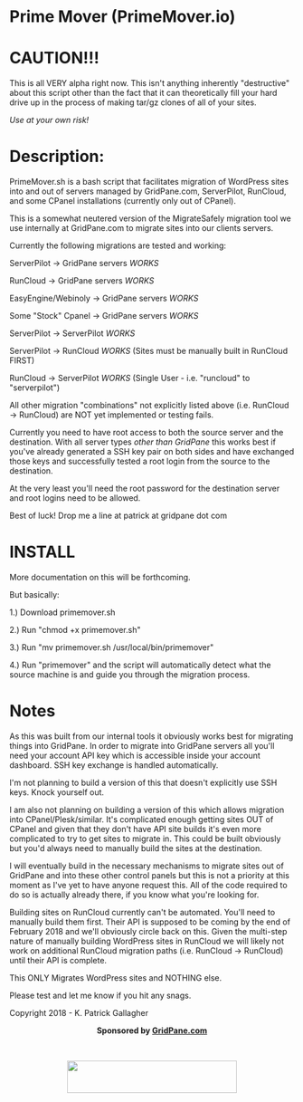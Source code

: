 # Prime Mover (PrimeMover.io) 

# CAUTION!!!

This is all VERY alpha right now. This isn't anything inherently "destructive" about this script other than the fact that it can theoretically fill your hard drive up in the process of making tar/gz clones of all of your sites. 

*Use at your own risk!*

# Description: 

PrimeMover.sh is a bash script that facilitates migration of WordPress sites into and out of servers managed by GridPane.com, ServerPilot, RunCloud, and some CPanel installations (currently only out of CPanel). 

This is a somewhat neutered version of the MigrateSafely migration tool we use internally at GridPane.com to migrate sites into our clients servers. 

Currently the following migrations are tested and working:

ServerPilot -> GridPane servers *WORKS*

RunCloud -> GridPane servers *WORKS*

EasyEngine/Webinoly -> GridPane servers *WORKS*

Some "Stock" Cpanel -> GridPane servers *WORKS*

ServerPilot -> ServerPilot *WORKS*

ServerPilot -> RunCloud *WORKS* (Sites must be manually built in RunCloud FIRST)

RunCloud -> ServerPilot *WORKS* (Single User - i.e. "runcloud" to "serverpilot")

All other migration "combinations" not explicitly listed above (i.e. RunCloud -> RunCloud) are NOT yet implemented or testing fails. 

Currently you need to have root access to both the source server and the destination. With all server types *other than GridPane* this works best if you've already generated a SSH key pair on both sides and have exchanged those keys and successfully tested a root login from the source to the destination. 

At the very least you'll need the root password for the destination server and root logins need to be allowed. 

Best of luck! Drop me a line at patrick at gridpane dot com

# INSTALL

More documentation on this will be forthcoming. 

But basically: 

1.) Download primemover.sh

2.) Run "chmod +x primemover.sh"

3.) Run "mv primemover.sh /usr/local/bin/primemover"

4.) Run "primemover" and the script will automatically detect what the source machine is and guide you through the migration process. 

# Notes

As this was built from our internal tools it obviously works best for migrating things into GridPane. In order to migrate into GridPane servers all you'll need your account API key which is accessible inside your account dashboard. SSH key exchange is handled automatically.

I'm not planning to build a version of this that doesn't explicitly use SSH keys. Knock yourself out.

I am also not planning on building a version of this which allows migration into CPanel/Plesk/similar. It's complicated enough getting sites OUT of CPanel and given that they don't have API site builds it's even more complicated to try to get sites to migrate in. This could be built obviously but you'd always need to manually build the sites at the destination. 

I will eventually build in the necessary mechanisms to migrate sites out of GridPane and into these other control panels but this is not a priority at this moment as I've yet to have anyone request this. All of the code required to do so is actually already there, if you know what you're looking for. 

Building sites on RunCloud currently can't be automated. You'll need to manually build them first. Their API is supposed to be coming by the end of February 2018 and we'll obviously circle back on this. Given the multi-step nature of manually building WordPress sites in RunCloud we will likely not work on additional RunCloud migration paths (i.e. RunCloud -> RunCloud) until their API is complete. 

This ONLY Migrates WordPress sites and NOTHING else. 

Please test and let me know if you hit any snags. 

Copyright 2018 - K. Patrick Gallagher

<p align="center"><strong>Sponsored by <a href="https://gridpane.com">GridPane.com</a></p><br>
<p align="center"><a href="https://gridpane.com"><img class="aligncenter" src="https://gridpane.com/wp-content/uploads/2018/02/gridpane-logo-spartan-300x57.png" alt="" width="300" height="57" /></a></p>
